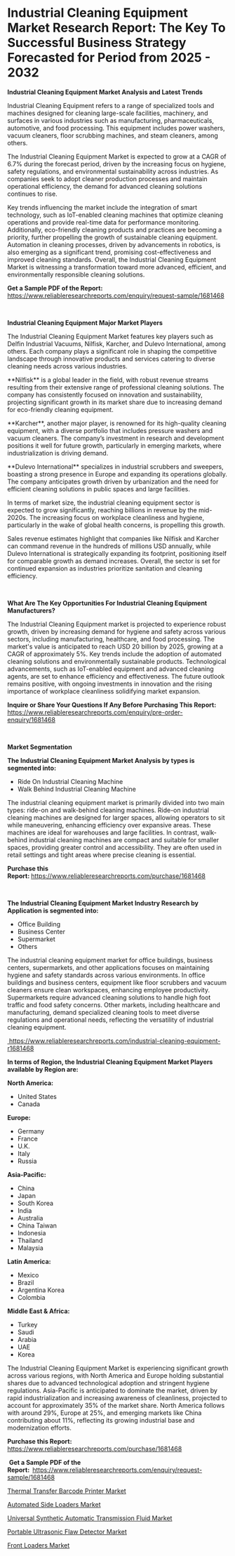 <p><h1>Industrial Cleaning Equipment Market Research Report: The Key To Successful Business Strategy Forecasted for Period from 2025 - 2032</h1></p><p><strong>Industrial Cleaning Equipment Market Analysis and Latest Trends</strong></p>
<p><p>Industrial Cleaning Equipment refers to a range of specialized tools and machines designed for cleaning large-scale facilities, machinery, and surfaces in various industries such as manufacturing, pharmaceuticals, automotive, and food processing. This equipment includes power washers, vacuum cleaners, floor scrubbing machines, and steam cleaners, among others. </p><p>The Industrial Cleaning Equipment Market is expected to grow at a CAGR of 6.7% during the forecast period, driven by the increasing focus on hygiene, safety regulations, and environmental sustainability across industries. As companies seek to adopt cleaner production processes and maintain operational efficiency, the demand for advanced cleaning solutions continues to rise. </p><p>Key trends influencing the market include the integration of smart technology, such as IoT-enabled cleaning machines that optimize cleaning operations and provide real-time data for performance monitoring. Additionally, eco-friendly cleaning products and practices are becoming a priority, further propelling the growth of sustainable cleaning equipment. Automation in cleaning processes, driven by advancements in robotics, is also emerging as a significant trend, promising cost-effectiveness and improved cleaning standards. Overall, the Industrial Cleaning Equipment Market is witnessing a transformation toward more advanced, efficient, and environmentally responsible cleaning solutions.</p></p>
<p><strong>Get a Sample PDF of the Report:&nbsp;</strong> <a href="https://www.reliableresearchreports.com/enquiry/request-sample/1681468?utm_campaign=12&utm_medium=2&utm_source=Github&utm_content=ia&utm_term=16022025&utm_id=industrial-cleaning-equipment">https://www.reliableresearchreports.com/enquiry/request-sample/1681468</a></p>
<p>&nbsp;</p>
<p><strong>Industrial Cleaning Equipment Major Market Players</strong></p>
<p><p>The Industrial Cleaning Equipment Market features key players such as Delfin Industrial Vacuums, Nilfisk, Karcher, and Dulevo International, among others. Each company plays a significant role in shaping the competitive landscape through innovative products and services catering to diverse cleaning needs across various industries.</p><p>**Nilfisk** is a global leader in the field, with robust revenue streams resulting from their extensive range of professional cleaning solutions. The company has consistently focused on innovation and sustainability, projecting significant growth in its market share due to increasing demand for eco-friendly cleaning equipment.</p><p>**Karcher**, another major player, is renowned for its high-quality cleaning equipment, with a diverse portfolio that includes pressure washers and vacuum cleaners. The company’s investment in research and development positions it well for future growth, particularly in emerging markets, where industrialization is driving demand.</p><p>**Dulevo International** specializes in industrial scrubbers and sweepers, boasting a strong presence in Europe and expanding its operations globally. The company anticipates growth driven by urbanization and the need for efficient cleaning solutions in public spaces and large facilities.</p><p>In terms of market size, the industrial cleaning equipment sector is expected to grow significantly, reaching billions in revenue by the mid-2020s. The increasing focus on workplace cleanliness and hygiene, particularly in the wake of global health concerns, is propelling this growth.</p><p>Sales revenue estimates highlight that companies like Nilfisk and Karcher can command revenue in the hundreds of millions USD annually, while Dulevo International is strategically expanding its footprint, positioning itself for comparable growth as demand increases. Overall, the sector is set for continued expansion as industries prioritize sanitation and cleaning efficiency.</p></p>
<p>&nbsp;</p>
<p><strong>What Are The Key Opportunities For Industrial Cleaning Equipment Manufacturers?</strong></p>
<p><p>The Industrial Cleaning Equipment market is projected to experience robust growth, driven by increasing demand for hygiene and safety across various sectors, including manufacturing, healthcare, and food processing. The market's value is anticipated to reach USD 20 billion by 2025, growing at a CAGR of approximately 5%. Key trends include the adoption of automated cleaning solutions and environmentally sustainable products. Technological advancements, such as IoT-enabled equipment and advanced cleaning agents, are set to enhance efficiency and effectiveness. The future outlook remains positive, with ongoing investments in innovation and the rising importance of workplace cleanliness solidifying market expansion.</p></p>
<p><strong>Inquire or Share Your Questions If Any Before Purchasing This Report:</strong> <a href="https://www.reliableresearchreports.com/enquiry/pre-order-enquiry/1681468?utm_campaign=12&utm_medium=2&utm_source=Github&utm_content=ia&utm_term=16022025&utm_id=industrial-cleaning-equipment">https://www.reliableresearchreports.com/enquiry/pre-order-enquiry/1681468</a></p>
<p>&nbsp;</p>
<p><strong>Market Segmentation</strong></p>
<p><strong>The Industrial Cleaning Equipment Market Analysis by types is segmented into:</strong></p>
<p><ul><li>Ride On Industrial Cleaning Machine</li><li>Walk Behind Industrial Cleaning Machine</li></ul></p>
<p><p>The industrial cleaning equipment market is primarily divided into two main types: ride-on and walk-behind cleaning machines. Ride-on industrial cleaning machines are designed for larger spaces, allowing operators to sit while maneuvering, enhancing efficiency over expansive areas. These machines are ideal for warehouses and large facilities. In contrast, walk-behind industrial cleaning machines are compact and suitable for smaller spaces, providing greater control and accessibility. They are often used in retail settings and tight areas where precise cleaning is essential.</p></p>
<p><strong>Purchase this Report:&nbsp;</strong><a href="https://www.reliableresearchreports.com/purchase/1681468?utm_campaign=12&utm_medium=2&utm_source=Github&utm_content=ia&utm_term=16022025&utm_id=industrial-cleaning-equipment">https://www.reliableresearchreports.com/purchase/1681468</a></p>
<p>&nbsp;</p>
<p><strong>The Industrial Cleaning Equipment Market Industry Research by Application is segmented into:</strong></p>
<p><ul><li>Office Building</li><li>Business Center</li><li>Supermarket</li><li>Others</li></ul></p>
<p><p>The industrial cleaning equipment market for office buildings, business centers, supermarkets, and other applications focuses on maintaining hygiene and safety standards across various environments. In office buildings and business centers, equipment like floor scrubbers and vacuum cleaners ensure clean workspaces, enhancing employee productivity. Supermarkets require advanced cleaning solutions to handle high foot traffic and food safety concerns. Other markets, including healthcare and manufacturing, demand specialized cleaning tools to meet diverse regulations and operational needs, reflecting the versatility of industrial cleaning equipment.</p></p>
<p><a href="https://www.reliableresearchreports.com/industrial-cleaning-equipment-r1681468?utm_campaign=12&utm_medium=2&utm_source=Github&utm_content=ia&utm_term=16022025&utm_id=industrial-cleaning-equipment">&nbsp;https://www.reliableresearchreports.com/industrial-cleaning-equipment-r1681468</a></p>
<p><strong>In terms of Region, the Industrial Cleaning Equipment Market Players available by Region are:</strong></p>
<p>
    <p> <strong> North America: </strong>
        <ul>
            <li>United States</li>
            <li>Canada</li>
        </ul>
        </p> 
    <p> <strong> Europe: </strong>
        <ul>
            <li>Germany</li>
            <li>France</li>
            <li>U.K.</li>
            <li>Italy</li>
            <li>Russia</li>
        </ul>
        </p> 
    <p> <strong> Asia-Pacific: </strong>
        <ul>
            <li>China</li>
            <li>Japan</li>
            <li>South Korea</li>
            <li>India</li>
            <li>Australia</li>
            <li>China Taiwan</li>
            <li>Indonesia</li>
            <li>Thailand</li>
            <li>Malaysia</li>
        </ul>
        </p> 
    <p> <strong> Latin America: </strong>
        <ul>
            <li>Mexico</li>
            <li>Brazil</li>
            <li>Argentina Korea</li>
            <li>Colombia</li>
        </ul>
        </p> 
    <p> <strong> Middle East & Africa: </strong>
        <ul>
            <li>Turkey</li>
            <li>Saudi</li>
            <li>Arabia</li>
            <li>UAE</li>
            <li>Korea</li>
        </ul>
    </p>
    </p>
<p><p>The Industrial Cleaning Equipment Market is experiencing significant growth across various regions, with North America and Europe holding substantial shares due to advanced technological adoption and stringent hygiene regulations. Asia-Pacific is anticipated to dominate the market, driven by rapid industrialization and increasing awareness of cleanliness, projected to account for approximately 35% of the market share. North America follows with around 29%, Europe at 25%, and emerging markets like China contributing about 11%, reflecting its growing industrial base and modernization efforts.</p></p>
<p><strong>Purchase this Report: </strong><a href="https://www.reliableresearchreports.com/purchase/1681468?utm_campaign=12&utm_medium=2&utm_source=Github&utm_content=ia&utm_term=16022025&utm_id=industrial-cleaning-equipment">https://www.reliableresearchreports.com/purchase/1681468</a></p>
<p>&nbsp;<strong>Get a Sample PDF of the Report:&nbsp;&nbsp;</strong><a href="https://www.reliableresearchreports.com/enquiry/request-sample/1681468?utm_campaign=12&utm_medium=2&utm_source=Github&utm_content=ia&utm_term=16022025&utm_id=industrial-cleaning-equipment">https://www.reliableresearchreports.com/enquiry/request-sample/1681468</a></p>
<p><strong></strong></p>
<p><p><a href="https://github.com/mshiradeth/Market-Research-Report-List-1/blob/main/thermal-transfer-barcode-printer-market.md?utm_campaign=12&utm_medium=2&utm_source=Github&utm_content=ia&utm_term=16022025&utm_id=industrial-cleaning-equipment">Thermal Transfer Barcode Printer Market</a></p><p><a href="https://github.com/rushanday/Market-Research-Report-List-1/blob/main/automated-side-loaders-market.md?utm_campaign=12&utm_medium=2&utm_source=Github&utm_content=ia&utm_term=16022025&utm_id=industrial-cleaning-equipment">Automated Side Loaders Market</a></p><p><a href="https://github.com/nemcemakoi/Market-Research-Report-List-1/blob/main/universal-synthetic-automatic-transmission-fluid-market.md?utm_campaign=12&utm_medium=2&utm_source=Github&utm_content=ia&utm_term=16022025&utm_id=industrial-cleaning-equipment">Universal Synthetic Automatic Transmission Fluid Market</a></p><p><a href="https://github.com/katonmarti489/Market-Research-Report-List-1/blob/main/portable-ultrasonic-flaw-detector-market.md?utm_campaign=12&utm_medium=2&utm_source=Github&utm_content=ia&utm_term=16022025&utm_id=industrial-cleaning-equipment">Portable Ultrasonic Flaw Detector Market</a></p><p><a href="https://github.com/sadithsondah72/Market-Research-Report-List-1/blob/main/front-loaders-market.md?utm_campaign=12&utm_medium=2&utm_source=Github&utm_content=ia&utm_term=16022025&utm_id=industrial-cleaning-equipment">Front Loaders Market</a></p></p>